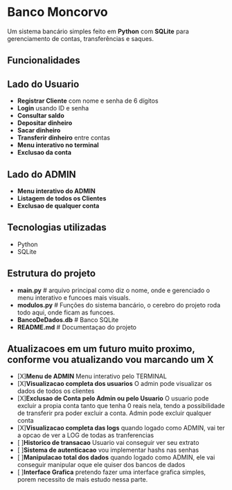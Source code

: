 # Banco Moncorvo 

Um sistema bancário simples feito em **Python** com **SQLite** para gerenciamento de contas, transferências e saques.

## Funcionalidades
## Lado do Usuario
- **Registrar Cliente** com nome e senha de 6 dígitos
- **Login** usando ID e senha
- **Consultar saldo**
- **Depositar dinheiro**
- **Sacar dinheiro**
- **Transferir dinheiro** entre contas
- **Menu interativo no terminal**
- **Exclusao da conta**

## Lado do ADMIN
- **Menu interativo do ADMIN**
- **Listagem de todos os Clientes**
- **Exclusao de qualquer conta**

## Tecnologias utilizadas
- Python
- SQLite

##  Estrutura do projeto
- **main.py** # arquivo principal como diz o nome, onde e gerenciado o menu interativo e funcoes mais visuals.
- **modulos.py** # Funções do sistema bancário, o cerebro do projeto roda todo aqui, onde ficam as funcoes.
- **BancoDeDados.db** # Banco SQLite 
- **README.md** # Documentaçao do projeto

## Atualizacoes em um futuro muito proximo, conforme vou atualizando vou marcando um X
- [X]**Menu de ADMIN** Menu interativo pelo TERMINAL 
- [X]**Visualizacao completa dos usuarios** O admin pode visualizar os dados de todos os clientes
- [X]**Exclusao de Conta pelo Admin ou pelo Usuario** O usuario pode excluir a propia conta tanto que tenha 0 reais nela, tendo a possibilidade de transferir pra poder excluir a conta. Admin pode excluir qualquer conta
- [X]**Visualizacao completa das logs** quando logado como ADMIN, vai ter a opcao de ver a LOG de todas as tranferencias
- [ ]**Historico de transacao** Usuario vai conseguir ver seu extrato
- [ ]**Sistema de autenticacao** vou implementar hashs nas senhas
- [ ]**Manipulacao total dos dados** quando logado como ADMIN, ele vai conseguir manipular oque ele quiser dos bancos de dados
- [ ]**Interface Grafica** pretendo fazer uma interface grafica simples, porem necessito de mais estudo nessa parte.


